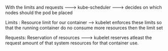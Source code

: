 With the limits and requests ---> kube-scheduler ---> decides on which nodes should the pod be placed

Limits : Resource limit for our container --> kubelet enforces these limits so that the running container do no consume more resources then the limit set

Requests: Reservation of resources ---> kubelet reserves atleast the request amount of that system resources for that container use.